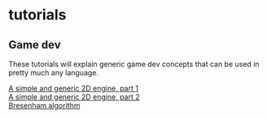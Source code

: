 # tutorials

## Game dev

These tutorials will explain generic game dev concepts that can be used in pretty much any language.

[A simple and generic 2D engine, part 1](https://github.com/chunqian/chunqian.github.io/blob/main/deepnight.net/tutorials/game_dev/part_1.md)  
[A simple and generic 2D engine, part 2](https://github.com/chunqian/chunqian.github.io/blob/main/deepnight.net/tutorials/game_dev/part_2.md)  
[Bresenham algorithm](https://github.com/chunqian/chunqian.github.io/blob/main/deepnight.net/tutorials/game_dev/bresenham_algorithm.md)  
